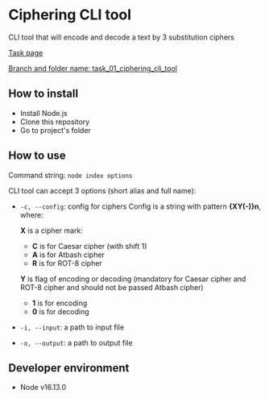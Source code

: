 # Ciphering CLI tool
CLI tool that will encode and decode a text by 3 substitution ciphers

[Task page](https://github.com/rolling-scopes-school/basic-nodejs-course/blob/master/descriptions/ciphering-cli-tool.md)

[Branch and folder name: task_01_ciphering_cli_tool](https://github.com/IgorBarbashov/nodejs-2021-q4/tree/task_01_ciphering_cli_tool/task_01_ciphering_cli_tool)

## How to install
- Install Node.js
- Clone this repository
- Go to project's folder

## How to use
Command string: `node index options`

CLI tool can accept 3 options (short alias and full name):

- `-c, --config`: config for ciphers Config is a string with pattern **{XY(-)}n**, where:

  **X** is a cipher mark:
  - **C** is for Caesar cipher (with shift 1)
  - **A** is for Atbash cipher
  - **R** is for ROT-8 cipher

  **Y** is flag of encoding or decoding (mandatory for Caesar cipher and ROT-8 cipher and should not be passed Atbash cipher)
  - **1** is for encoding
  - **0** is for decoding

- `-i, --input`: a path to input file
- `-o, --output`: a path to output file

## Developer environment

- Node v16.13.0
